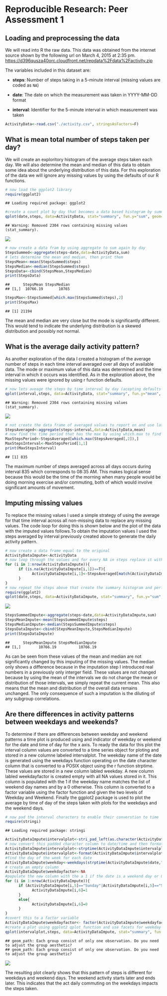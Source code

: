 # Reproducible Research: Peer Assessment 1


## Loading and preprocessing the data
We will read into R the raw data. This data was obtained from the internet source shown by the following url on March 4, 2015 at 2:35 pm.
https://d396qusza40orc.cloudfront.net/repdata%2Fdata%2Factivity.zip

The variables included in this dataset are:

* **steps**: Number of steps taking in a 5-minute interval (missing
    values are coded as `NA`)

* **date**: The date on which the measurement was taken in YYYY-MM-DD
    format

* **interval**: Identifier for the 5-minute interval in which
    measurement was taken



```r
ActivityData<-read.csv("./activity.csv", stringsAsFactors=F)
```

## What is mean total number of steps taken per day?
We will create an exploritory histogram of the average steps taken each day. We will also determine the mean and median of this data to obtain some idea about the underlying distribution of this data. For this exploration of the data we will ignore any missing values by using the defaults of our R functions.


```r
# now load the ggplot2 library
require(ggplot2)
```

```
## Loading required package: ggplot2
```

```r
#create a count plot by day that becomes a data based histogram by summing each day's steps
qplot(date,steps, data=ActivityData, stat="summary", fun.y="sum", geom="bar",xlab="Date",ylab="Steps")
```

```
## Warning: Removed 2304 rows containing missing values (stat_summary).
```

![](PA1_template_files/figure-html/unnamed-chunk-2-1.png) 

```r
# now create a data fram by using aggregate to sum again by day
StepsSummed<-aggregate(steps~date,data=ActivityData,sum)
# lets determine the mean and median, then print them
StepsMean<-mean(StepsSummed$steps)
StepsMedian<-median(StepsSummed$steps)
StepsData<-cbind(StepsMean,StepsMedian)
print(StepsData)
```

```
##      StepsMean StepsMedian
## [1,]  10766.19       10765
```

```r
StepsMax<-StepsSummed[which.max(StepsSummed$steps),2]
print(StepsMax)
```

```
## [1] 21194
```
The mean and median are very close but the mode is significantly different. This would tend to indicate the underlying distribution is a skewed distribution and possibly not normal.

## What is the average daily activity pattern?
As another exploration of the data I created a histogram of the average number of steps in each time interval averaged over all days of available data. The mode or maximum value of this data was determined and the time interval in which it occurs was identified. As in the exploration above, the missing values were ignored by using r function defaults.

```r
# now lets aveage the steps by time interval by day (acepting defaults means NA is ignored)
qplot(interval,steps, data=ActivityData, stat="summary", fun.y="mean", geom="bar",xlab="Time of Day",ylab="Steps")
```

```
## Warning: Removed 2304 rows containing missing values (stat_summary).
```

![](PA1_template_files/figure-html/unnamed-chunk-3-1.png) 

```r
# not create the data frame of averaged values to report on and use later in imputing
StepsAveraged<-aggregate(steps~interval,data=ActivityData,mean)
# now find the time period that has the max by using which.max to find the right row in our data frame we created above
MaxStepsPeriod<-StepsAveraged[which.max(StepsAveraged[,2]),]
MaxStepsInterval<-MaxStepsPeriod[1,1]
print(MaxStepsInterval)
```

```
## [1] 835
```
The maximum number of steps averaged across all days occurs during interval 835 which corresponds to 08:35 AM. This makes logical sense because this would be the time of the morning when many people would be doing morning exercise and/or commuting, both of which would involve significant amounts of movement. 

## Imputing missing values
To replace the missing values I used a simple strategy of using the average for that time interval across all non-missing data to replace any missing values. The code loop for doing this is shown below and the plot of the data with the imputed values follows.To obtain the imputation values I used the steps averaged by interval previously created above to generate the daily activity pattern.


```r
# now create a data frame equal to the original
ActivityDataImpute<-ActivityData
# now loop through the values and for every NA in steps replace it with the average for that time period from the data frame we created above (told you we would use it later)
for (i in 1:nrow(ActivityDataImpute)){
      if (is.na(ActivityDataImpute[i,1])==T){
            ActivityDataImpute[i,1]<-StepsAveraged[match(ActivityDataImpute[i,3],StepsAveraged[,1]),2]
      }
}
# now repeat the steps above that create the summary histogram and perform the calculations to determine and then print the mean and median values
require(ggplot2)
qplot(date,steps, data=ActivityDataImpute, stat="summary", fun.y="sum", geom="bar",xlab="Date",ylab="Steps")
```

![](PA1_template_files/figure-html/unnamed-chunk-4-1.png) 

```r
StepsSummedImpute<-aggregate(steps~date,data=ActivityDataImpute,sum)
StepsMeanImpute<-mean(StepsSummedImpute$steps)
StepsMedianImpute<-median(StepsSummedImpute$steps)
StepsDataImpute<-cbind(StepsMeanImpute,StepsMedianImpute)
print(StepsDataImpute)
```

```
##      StepsMeanImpute StepsMedianImpute
## [1,]        10766.19          10766.19
```
As can be seen from these values of the mean and median are not significantly changed by this imputing of the missing values. The median only shows a difference because in the imputation step I introduced real numbers in a previously only interger field. These values are not changed because by using the mean of the intervals we do not change the mean or distribution of those intervals, we simply repeat the current mean. This also means that the mean and distribution of the overall data remains unchanged. The only consequence of such a imputation is the diluting of any subgroup correlations.


## Are there differences in activity patterns between weekdays and weekends?
To determine if there are differences between weekday and weekend patterns a time plot is produced using and indicator of weekday or weekend for the date and time of day for the x axis. To ready the data for this plot the interval column values are converted to a time series object for ploting and stored in a new columne labeled intervalplot. The weekday name of the date is generated using the weekdays function operating on the date character column that is converted to a POSIX object using the r function strptime. These values are stored in a new column labled weekday. A new column labled weekdayfactor is created empty with all NA values stored in it. This column is populated with the 1 if the weekday name matches the list of weekend day names and by a 0 otherwise. This column is converted to a factor variable using the factor function and given the two levels of Weekday and Weekend. Finally the ggplot2 package is used to plot the average by time of day of the steps taken with plots for the weekdays and the weekend days.


```r
# now pad the interval characters to enable their converstion to time
require(stringi)
```

```
## Loading required package: stringi
```

```r
ActivityDataImpute$intervalplot<-stri_pad_left(as.character(ActivityDataImpute$interval),4,pad="0")
# now convert this padded character column to date/time and then format as time only
ActivityDataImpute$intervalplot<-strptime(ActivityDataImpute$intervalplot,format="%H%M")
ActivityDataImpute$intervalplot<-format(ActivityDataImpute$intervalplot,"%T")
#find the day of the week for each date
ActivityDataImpute$weekday<-weekdays(strptime(ActivityDataImpute$date,"%Y-%m-%d"))
# create an empty column
ActivityDataImpute$weekdayfactor<-NA
#populate the new column with the a 1 if the date is a weekend day or 0 if the date is a weekday
for (i in 1:nrow(ActivityDataImpute)){
      if (ActivityDataImpute[i,5]=="Sunday"|ActivityDataImpute[i,5]=="Saturday"){
            ActivityDataImpute[i,6]=1
      }
      else{
            ActivityDataImpute[i,6]=0
      }
}      
#covert this to a factor variable
ActivityDataImpute$weekdayfactor<- factor(ActivityDataImpute$weekdayfactor, labels = c("Weekday", "Weekend"))
#create a plot using ggplot2 qplot function and use facets for weekday and weekend
qplot(intervalplot,steps, data=ActivityDataImpute, stat="summary", fun.y="mean", geom="line",facets=weekdayfactor~.,xlab="Time of Day",ylab="Steps")
```

```
## geom_path: Each group consist of only one observation. Do you need to adjust the group aesthetic?
## geom_path: Each group consist of only one observation. Do you need to adjust the group aesthetic?
```

![](PA1_template_files/figure-html/unnamed-chunk-5-1.png) 

The resulting plot clearly shows that this pattern of steps is different for weekdays and weekend days. The weekend activity starts later and ends later. This indicates that the act daily commuting on the weekdays impacts the steps taken.

